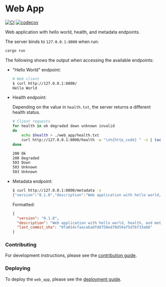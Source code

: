 # Web App

[![CI](https://github.com/azriel91/web_app/workflows/CI/badge.svg)](https://github.com/azriel91/web_app/actions?query=workflow%3ACI) [![codecov](https://codecov.io/gh/azriel91/web_app/branch/main/graph/badge.svg)](https://codecov.io/gh/azriel91/web_app)

Web application with hello world, health, and metadata endpoints.

The server binds to `127.0.0.1:8000` when run:

```bash
cargo run
```

The following shows the output when accessing the available endpoints:

* "Hello World" endpoint:

    ```bash
    # Web client
    $ curl http://127.0.0.1:8000/
    Hello World
    ```

* Health endpoint:

    Depending on the value in `health.txt`, the server returns a different health status.

    ```bash
    # Client requests
    for health in ok degraded down unknown invalid
    do
        echo $health > ./web_app/health.txt
        curl http://127.0.0.1:8000/health -w "\n%{http_code} " -s | tac
    done

    200 Ok
    200 Degraded
    503 Down
    503 Unknown
    503 Unknown
    ```

* Metadata endpoint:

    ```bash
    $ curl http://127.0.0.1:8000/metadata -s
    {"version":"0.1.0","description":"Web application with hello world, health, and metadata endpoints","last_commit_sha":"0fa014cfaacabadfd8758ed70d59af5d76f33a88"}
    ```

    Formatted:

    ```json
    {
      "version": "0.1.0",
      "description": "Web application with hello world, health, and metadata endpoints",
      "last_commit_sha": "0fa014cfaacabadfd8758ed70d59af5d76f33a88"
    }
    ```

### Contributing

For development instructions, please see the [contribution guide].


### Deploying

To deploy the `web_app`, please see the [deployment guide].


[contribution guide]: CONTRIBUTING.md
[deployment guide]: DEPLOYING.md
